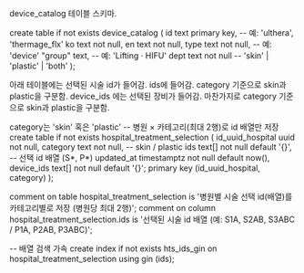 device_catalog 테이블 스키마.

create table if not exists device_catalog ( id text primary key, -- 예: 'ulthera', 'thermage_flx' ko text not null, en text not null, type text not null, -- 예: 'device' "group" text, -- 예: 'Lifting · HIFU' dept text not null -- 'skin' | 'plastic' | 'both' );






아래 테이블에는 선택된 시술 id가 들어감. ids에 들어감.
category 기준으로 skin과 plastic을 구분함.
device_ids  에는 선택된 장비가 들어감. 마찬가지로 
category 기준으로 skin과 plastic을 구분함.



category는 'skin' 혹은 'plastic'
-- 병원 × 카테고리(최대 2행)로 id 배열만 저장
create table if not exists hospital_treatment_selection (
  id_uuid_hospital uuid not null,
  category text not null,                                                    -- skin / plastic
  ids text[] not null default '{}',                                                        -- 선택 id 배열 (S*, P*)
  updated_at timestamptz not null default now(),
  device_ids text[] not null default '{}';
  primary key (id_uuid_hospital, category)
);

comment on table hospital_treatment_selection is '병원별 시술 선택 id(배열)를 카테고리별로 저장 (병원당 최대 2행)';
comment on column hospital_treatment_selection.ids is '선택된 시술 id 배열 (예: S1A, S2AB, S3ABC / P1A, P2AB, P3ABC)';

-- 배열 검색 가속
create index if not exists hts_ids_gin on hospital_treatment_selection using gin (ids);